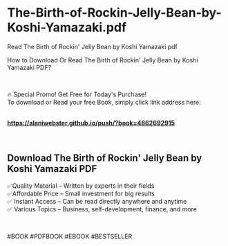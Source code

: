 # The-Birth-of-Rockin-Jelly-Bean-by-Koshi-Yamazaki.pdf
Read The Birth of Rockin' Jelly Bean by Koshi Yamazaki pdf
<p>How to Download Or Read The Birth of Rockin' Jelly Bean by Koshi Yamazaki PDF?</p>
<p>&nbsp;</p>
<p>&#128293;  Special Promo! Get Free for Today's Purchase!<br />To download or Read your free Book, simply click link address here:&nbsp;<br />&nbsp;</p>
<p><a href="https://alaniwebster.github.io/push/?book=4862692915"><strong>https://alaniwebster.github.io/push/?book=4862692915</strong></a></p>
<p>&nbsp;</p>
<h2>Download The Birth of Rockin' Jelly Bean by Koshi Yamazaki PDF</h2>
<p>&#x2705;Quality Material &ndash; Written by experts in their fields<br />&#x2705;Affordable Price &ndash; Small investment for big results<br />&#x2705; Instant Access &ndash; Can be read directly anywhere and anytime<br />&#x2705; Various Topics &ndash; Business, self-development, finance, and more</p>
<p>&nbsp;</p>
<p>#BOOK #PDFBOOK #EBOOK #BESTSELLER</p>
